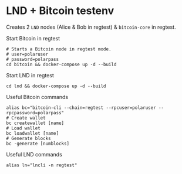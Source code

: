 # LND + Bitcoin testenv

Creates 2 `LND` nodes (Alice & Bob in regtest) & `bitcoin-core` in regtest.

Start Bitcoin in regtest
```
# Starts a Bitcoin node in regtest mode. 
# user=polaruser
# password=polarpass
cd bitcoin && docker-compose up -d --build
```

Start LND in regtest
```
cd lnd && docker-compose up -d --build
```

Useful Bitcoin commands
```
alias bc="bitcoin-cli --chain=regtest --rpcuser=polaruser --rpcpassword=polarpass"
# Create wallet
bc createwallet [name]
# Load wallet
bc loadwallet [name]
# Generate blocks
bc -generate [numblocks]
```

Useful LND commands
```
alias ln="lncli -n regtest"
```

